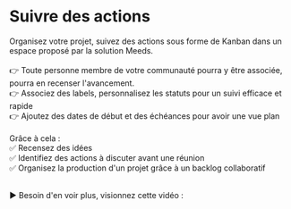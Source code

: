 # Suivre des actions

Organisez votre projet, suivez des actions sous forme de Kanban dans un espace proposé par la solution Meeds.\
\
👉 Toute personne membre de votre communauté pourra y être associée, pourra en recenser l'avancement.\
👉 Associez des labels, personnalisez les statuts pour un suivi efficace et rapide\
👉 Ajoutez des dates de début et des échéances pour avoir une vue plan\
\
Grâce à cela :\
✅ Recensez des idées\
✅ Identifiez des actions à discuter avant une réunion\
✅ Organisez la production d'un projet grâce à un backlog collaboratif

\
▶ Besoin d'en voir plus, visionnez cette vidéo :&#x20;

